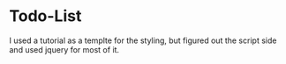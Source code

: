# Todo-List
I used a tutorial as a templte for the styling, but figured out the
script side and used jquery for most of it.
